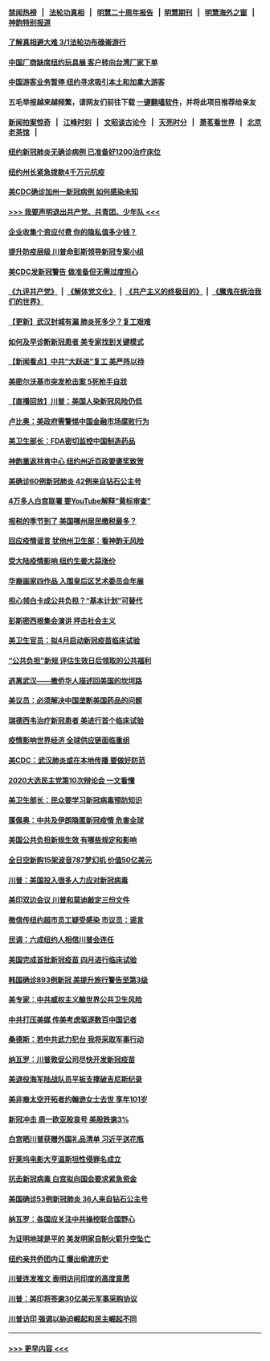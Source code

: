 #### [禁闻热榜](热点新闻.md?=0)  &nbsp;&nbsp;|&nbsp;&nbsp; [法轮功真相](https://github.com/gfw-breaker/truth/blob/master/README.md?=0) &nbsp;&nbsp;|&nbsp;&nbsp; [明慧二十周年报告](https://github.com/gfw-breaker/mh-reports/blob/master/README.md?=0) &nbsp;&nbsp;|&nbsp;&nbsp;[明慧期刊](https://github.com/gfw-breaker/mh-qikan) &nbsp;&nbsp;|&nbsp;&nbsp; [明慧海外之窗](https://github.com/gfw-breaker/mh-news/blob/master/README.md?=0) &nbsp;&nbsp;|&nbsp;&nbsp; [神韵特别报道](https://github.com/gfw-breaker/mh-news/blob/master/shenyun.md?=0)
#### [了解真相避大难  3/1法轮功布碌崙游行](../pages/nsc412/n11899501.md?t=02272202) 
#### [中国厂商缺席纽约玩具展  客户转向台湾厂家下单](../pages/nsc412/n11899505.md?t=02272202) 
#### [中国游客业务暂停  纽约寻求吸引本土和加拿大游客](../pages/nsc412/n11899492.md?t=02272202) 
#### 五毛举报越来越频繁，请网友们前往下载 [一键翻墙软件](https://github.com/gfw-breaker/ssr-accounts)，并将此项目推荐给亲友
#### [新闻拍案惊奇](https://github.com/gfw-breaker/banned-news/blob/master/pages/link4.md) &nbsp;&nbsp;|&nbsp;&nbsp; [江峰时刻](https://github.com/gfw-breaker/banned-news/blob/master/pages/link4.md) &nbsp;&nbsp;|&nbsp;&nbsp; [文昭谈古论今](https://github.com/gfw-breaker/banned-news/blob/master/pages/link4.md) &nbsp;&nbsp;|&nbsp;&nbsp; [天亮时分](https://github.com/gfw-breaker/banned-news/blob/master/pages/link4.md) &nbsp;&nbsp;|&nbsp;&nbsp; [萧茗看世界](https://github.com/gfw-breaker/banned-news/blob/master/pages/link4.md) &nbsp;&nbsp;|&nbsp;&nbsp; [北京老茶馆](https://github.com/gfw-breaker/banned-news/blob/master/pages/link4.md) &nbsp;&nbsp;|&nbsp;&nbsp; 
#### [纽约新冠肺炎无确诊病例  已准备好1200治疗床位](../pages/nsc412/n11899474.md?t=02272202) 
#### [纽约州长紧急拨款4千万元抗疫](../pages/nsc412/n11899477.md?t=02272202) 
#### [美CDC确诊加州一新冠病例 如何感染未知](../pages/nsc412/n11899165.md?t=02272202) 
#### [>>> 我要声明退出共产党、共青团、少年队 <<<](https://github.com/begood0513/goodnews/blob/master/quit/letter.md) 
#### [企业收集个资应付费 你的隐私值多少钱？](../pages/nsc412/n11898097.md?t=02272202) 
#### [提升防疫层级 川普命彭斯领导新冠专案小组](../pages/nsc412/n11898934.md?t=02272202) 
#### [美CDC发新冠警告 做准备但无需过度担心](../pages/nsc412/n11898923.md?t=02272202) 
#### [《九评共产党》](https://github.com/begood0513/9ping.md/blob/master/README.md) &nbsp;|&nbsp; [《解体党文化》](../../../../jtdwh.md/blob/master/README.md)  &nbsp;|&nbsp; [《共产主义的终极目的》](../../../../gczydzjmd.md/blob/master/README.md) &nbsp;|&nbsp; [《魔鬼在统治我们的世界》](../../../../mgztzwmdsj.md/blob/master/README.md) 
#### [【更新】武汉封城有漏 肺炎死多少？复工艰难](../pages/nsc412/n11890652.md?t=02272202) 
#### [如何及早诊断新冠患者 美专家找到关键模式](../pages/nsc412/n11898626.md?t=02272202) 
#### [【新闻看点】中共“大跃进”复工 美严阵以待](../pages/nsc412/n11898221.md?t=02272202) 
#### [美密尔沃基市突发枪击案 5死枪手自戕](../pages/nsc412/n11898687.md?t=02272202) 
#### [【直播回放】川普：美国人染新冠风险仍低](../pages/nsc412/n11898088.md?t=02272202) 
#### [卢比奥：美政府需警惕中国金融市场腐败行为](../pages/nsc412/n11898327.md?t=02272202) 
#### [美卫生部长：FDA密切监控中国制造药品](../pages/nsc412/n11898231.md?t=02272202) 
#### [神韵重返林肯中心 纽约州近百政要褒奖致贺](../pages/nsc412/n11893366.md?t=02272202) 
#### [美确诊60例新冠肺炎 42例来自钻石公主号](../pages/nsc412/n11898098.md?t=02272202) 
#### [4万多人白宫联署 要YouTube解释“黄标审查”](../pages/nsc412/n11897803.md?t=02272202) 
#### [报税的季节到了 美国哪州居民缴税最多？](../pages/nsc412/n11897626.md?t=02272202) 
#### [回应疫情谣言 犹他州卫生部：看神韵无风险](../pages/nsc412/n11896078.md?t=02272202) 
#### [受大陆疫情影响  纽约生姜大蒜涨价](../pages/nsc412/n11896485.md?t=02272202) 
#### [华裔画家四作品  入围皇后区艺术委员会年展](../pages/nsc412/n11896497.md?t=02272202) 
#### [担心领白卡成公共负担？“基本计划”可替代](../pages/nsc412/n11896478.md?t=02272202) 
#### [彭斯密西根集会演讲 抨击社会主义](../pages/nsc412/n11896543.md?t=02272202) 
#### [美卫生官员：拟4月启动新冠疫苗临床试验](../pages/nsc412/n11896357.md?t=02272202) 
#### [“公共负担”新规  评估生效日后领取的公共福利](../pages/nsc412/n11893847.md?t=02272202) 
#### [逃离武汉——撤侨华人描述回美国的坎坷路](../pages/nsc412/n11895897.md?t=02272202) 
#### [美议员：必须解决中国垄断美国药品的问题](../pages/nsc412/n11895991.md?t=02272202) 
#### [瑞德西韦治疗新冠患者 美进行首个临床试验](../pages/nsc412/n11895845.md?t=02272202) 
#### [疫情影响世界经济 全球供应链面临重组](../pages/nsc412/n11895634.md?t=02272202) 
#### [美CDC：武汉肺炎或在本地传播 要做好防范](../pages/nsc412/n11895597.md?t=02272202) 
#### [2020大选民主党第10次辩论会 一文看懂](../pages/nsc412/n11895486.md?t=02272202) 
#### [美卫生部长：民众要学习新冠病毒预防知识](../pages/nsc412/n11895308.md?t=02272202) 
#### [蓬佩奥：中共及伊朗隐匿新冠疫情 危害全球](../pages/nsc412/n11895492.md?t=02272202) 
#### [美国公共负担新规生效 有哪些规定和影响](../pages/nsc412/n11893866.md?t=02272202) 
#### [全日空新购15架波音787梦幻机 价值50亿美元](../pages/nsc412/n11895154.md?t=02272202) 
#### [川普：美国投入很多人力应对新冠病毒](../pages/nsc412/n11894977.md?t=02272202) 
#### [美印双边会议 川普和莫迪敲定三份文件](../pages/nsc412/n11894247.md?t=02272202) 
#### [微信传纽约超市员工疑受感染  市议员：谣言](../pages/nsc412/n11893861.md?t=02272202) 
#### [民调：六成纽约人相信川普会连任](../pages/nsc412/n11893884.md?t=02272202) 
#### [美国完成首批新冠疫苗 四月进行临床试验](../pages/nsc412/n11893526.md?t=02272202) 
#### [韩国确诊893例新冠 美提升旅行警告至第3级](../pages/nsc412/n11893662.md?t=02272202) 
#### [美专家：中共威权主义酿世界公共卫生风险](../pages/nsc412/n11893474.md?t=02272202) 
#### [中共打压美媒 传美考虑驱逐数百中国记者](../pages/nsc412/n11893178.md?t=02272202) 
#### [桑德斯：若中共武力犯台 我将采取军事行动](../pages/nsc412/n11893282.md?t=02272202) 
#### [纳瓦罗：川普敦促公司尽快开发新冠疫苗](../pages/nsc412/n11893211.md?t=02272202) 
#### [美退役海军陆战队员平板支撑破吉尼斯纪录](../pages/nsc412/n11893022.md?t=02272202) 
#### [美非裔太空开拓者约翰逊女士去世 享年101岁](../pages/nsc412/n11892917.md?t=02272202) 
#### [新冠冲击 周一欧亚股哀号 美股跌逾3%](../pages/nsc412/n11892648.md?t=02272202) 
#### [白宫晒川普获赠外国礼品清单 习近平送花瓶](../pages/nsc412/n11892985.md?t=02272202) 
#### [好莱坞电影大亨温斯坦性侵罪名成立](../pages/nsc412/n11892907.md?t=02272202) 
#### [抗击新冠病毒 白宫拟向国会要求紧急资金](../pages/nsc412/n11892943.md?t=02272202) 
#### [美国确诊53例新冠肺炎 36人来自钻石公主号](../pages/nsc412/n11892877.md?t=02272202) 
#### [纳瓦罗：各国应关注中共操控联合国野心](../pages/nsc412/n11892856.md?t=02272202) 
#### [为证明地球是平的 美发明家自制火箭升空坠亡](../pages/nsc412/n11892645.md?t=02272202) 
#### [纽约亲共侨团内讧 爆出偷渡历史](../pages/nsc412/n11891235.md?t=02272202) 
#### [川普连发推文 表明访问印度的高度意愿](../pages/nsc412/n11891927.md?t=02272202) 
#### [川普：美印将签逾30亿美元军事采购协议](../pages/nsc412/n11892494.md?t=02272202) 
#### [川普访印 强调以胁迫崛起和民主崛起不同](../pages/nsc412/n11891855.md?t=02272202) 

----
#### [ >>> 更早内容 <<< ](../indexes/nsc412-earlier.md)
